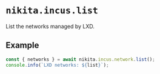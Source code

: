 
# `nikita.incus.list`

List the networks managed by LXD.

## Example

```js
const { networks } = await nikita.incus.network.list();
console.info(`LXD networks: ${list}`);
```
